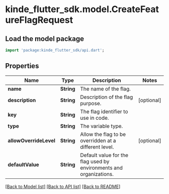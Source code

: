 # kinde_flutter_sdk.model.CreateFeatureFlagRequest

## Load the model package
```dart
import 'package:kinde_flutter_sdk/api.dart';
```

## Properties
Name | Type | Description | Notes
------------ | ------------- | ------------- | -------------
**name** | **String** | The name of the flag. | 
**description** | **String** | Description of the flag purpose. | [optional] 
**key** | **String** | The flag identifier to use in code. | 
**type** | **String** | The variable type. | 
**allowOverrideLevel** | **String** | Allow the flag to be overridden at a different level. | [optional] 
**defaultValue** | **String** | Default value for the flag used by environments and organizations. | 

[[Back to Model list]](../README.md#documentation-for-models) [[Back to API list]](../README.md#documentation-for-api-endpoints) [[Back to README]](../README.md)


